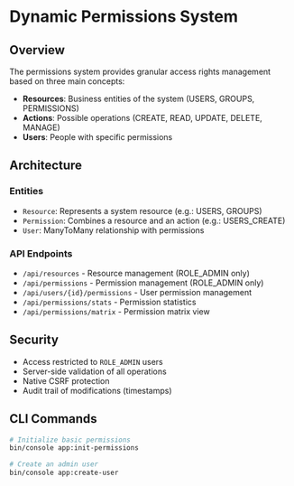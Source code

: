 # Dynamic Permissions System

## Overview

The permissions system provides granular access rights management based on three main concepts:
- **Resources**: Business entities of the system (USERS, GROUPS, PERMISSIONS)
- **Actions**: Possible operations (CREATE, READ, UPDATE, DELETE, MANAGE)
- **Users**: People with specific permissions

## Architecture

### Entities
- `Resource`: Represents a system resource (e.g.: USERS, GROUPS)
- `Permission`: Combines a resource and an action (e.g.: USERS_CREATE)
- `User`: ManyToMany relationship with permissions

### API Endpoints
- `/api/resources` - Resource management (ROLE_ADMIN only)
- `/api/permissions` - Permission management (ROLE_ADMIN only)
- `/api/users/{id}/permissions` - User permission management
- `/api/permissions/stats` - Permission statistics
- `/api/permissions/matrix` - Permission matrix view

## Security

- Access restricted to `ROLE_ADMIN` users
- Server-side validation of all operations
- Native CSRF protection
- Audit trail of modifications (timestamps)

## CLI Commands

```bash
# Initialize basic permissions
bin/console app:init-permissions

# Create an admin user
bin/console app:create-user
```
